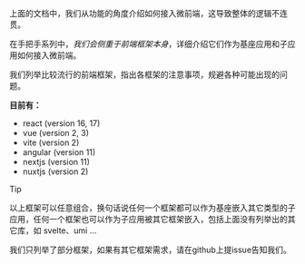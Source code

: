 上面的文档中，我们从功能的角度介绍如何接入微前端，这导致整体的逻辑不连贯。

在手把手系列中，*我们会侧重于前端框架本身*，详细介绍它们作为基座应用和子应用如何接入微前端。

我们列举比较流行的前端框架，指出各框架的注意事项，规避各种可能出现的问题。

**目前有：**
- react (version 16, 17)
- vue (version 2, 3)
- vite (version 2)
- angular (version 11)
- nextjs (version 11)
- nuxtjs (version 2)

> [!TIP]
> 以上框架可以任意组合，换句话说任何一个框架都可以作为基座嵌入其它类型的子应用，任何一个框架也可以作为子应用被其它框架嵌入，包括上面没有列举出的其它库，如 svelte、umi ...
>
> 我们只列举了部分框架，如果有其它框架需求，请在github上提issue告知我们。
